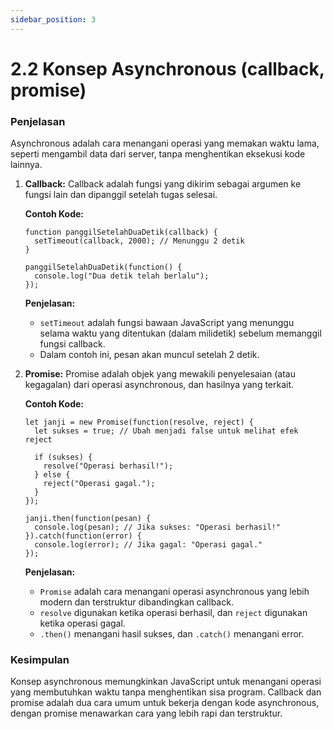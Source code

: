```yaml
---
sidebar_position: 3
---
```


# 2.2 Konsep Asynchronous (callback, promise)

### Penjelasan
Asynchronous adalah cara menangani operasi yang memakan waktu lama, seperti mengambil data dari server, tanpa menghentikan eksekusi kode lainnya.

1.  **Callback:** Callback adalah fungsi yang dikirim sebagai argumen ke fungsi lain dan dipanggil setelah tugas selesai.
    
    **Contoh Kode:**
    
    ```
    function panggilSetelahDuaDetik(callback) {
      setTimeout(callback, 2000); // Menunggu 2 detik
    }
    
    panggilSetelahDuaDetik(function() {
      console.log("Dua detik telah berlalu");
    });
    ``` 
    
    **Penjelasan:**
    
    -   `setTimeout` adalah fungsi bawaan JavaScript yang menunggu selama waktu yang ditentukan (dalam milidetik) sebelum memanggil fungsi callback.
    -   Dalam contoh ini, pesan akan muncul setelah 2 detik.
2.  **Promise:** Promise adalah objek yang mewakili penyelesaian (atau kegagalan) dari operasi asynchronous, dan hasilnya yang terkait.
    
    **Contoh Kode:**
    
	```
    let janji = new Promise(function(resolve, reject) {
      let sukses = true; // Ubah menjadi false untuk melihat efek reject
    
      if (sukses) {
        resolve("Operasi berhasil!");
      } else {
        reject("Operasi gagal.");
      }
    });
    
    janji.then(function(pesan) {
      console.log(pesan); // Jika sukses: "Operasi berhasil!"
    }).catch(function(error) {
      console.log(error); // Jika gagal: "Operasi gagal."
    });
    ```
    
    **Penjelasan:**
    
    -   `Promise` adalah cara menangani operasi asynchronous yang lebih modern dan terstruktur dibandingkan callback.
    -   `resolve` digunakan ketika operasi berhasil, dan `reject` digunakan ketika operasi gagal.
    -   `.then()` menangani hasil sukses, dan `.catch()` menangani error.

### Kesimpulan
Konsep asynchronous memungkinkan JavaScript untuk menangani operasi yang membutuhkan waktu tanpa menghentikan sisa program. Callback dan promise adalah dua cara umum untuk bekerja dengan kode asynchronous, dengan promise menawarkan cara yang lebih rapi dan terstruktur.